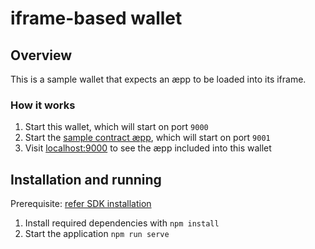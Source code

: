 # iframe-based wallet

## Overview
This is a sample wallet that expects an æpp to be loaded into its iframe.

### How it works
1. Start this wallet, which will start on port `9000`
2. Start the [sample contract æpp](../aepp), which will start on port `9001`
3. Visit [localhost:9000](http://localhost:9000) to see the æpp included into this wallet

## Installation and running
Prerequisite: [refer SDK installation](../README.md#setup-info)
1. Install required dependencies with `npm install`
1. Start the application `npm run serve`
